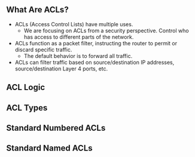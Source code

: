 ## What Are ACLs?
* ACLs (Access Control Lists) have multiple uses.
	* We are focusing on ACLs from a security perspective. Control who has access to different parts of the network.
* ACLs function as a packet filter, instructing the router to permit or discard specific traffic.
	* The default behavior is to forward all traffic.
* ACLs can filter traffic based on source/destination IP addresses, source/destination Layer 4 ports, etc.
## ACL Logic
## ACL Types
## Standard Numbered ACLs
## Standard Named ACLs
